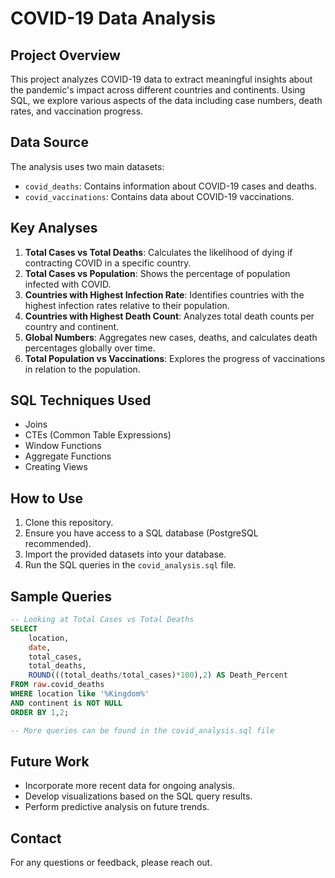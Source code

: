 # COVID-19 Data Analysis

## Project Overview
This project analyzes COVID-19 data to extract meaningful insights about the pandemic's impact across different countries and continents. Using SQL, we explore various aspects of the data including case numbers, death rates, and vaccination progress.

## Data Source
The analysis uses two main datasets:
- `covid_deaths`: Contains information about COVID-19 cases and deaths.
- `covid_vaccinations`: Contains data about COVID-19 vaccinations.

## Key Analyses

1. **Total Cases vs Total Deaths**: Calculates the likelihood of dying if contracting COVID in a specific country.
2. **Total Cases vs Population**: Shows the percentage of population infected with COVID.
3. **Countries with Highest Infection Rate**: Identifies countries with the highest infection rates relative to their population.
4. **Countries with Highest Death Count**: Analyzes total death counts per country and continent.
5. **Global Numbers**: Aggregates new cases, deaths, and calculates death percentages globally over time.
6. **Total Population vs Vaccinations**: Explores the progress of vaccinations in relation to the population.

## SQL Techniques Used

- Joins
- CTEs (Common Table Expressions)
- Window Functions
- Aggregate Functions
- Creating Views

## How to Use

1. Clone this repository.
2. Ensure you have access to a SQL database (PostgreSQL recommended).
3. Import the provided datasets into your database.
4. Run the SQL queries in the `covid_analysis.sql` file.

## Sample Queries

```sql
-- Looking at Total Cases vs Total Deaths
SELECT 
    location,
    date,
    total_cases,
    total_deaths,
    ROUND(((total_deaths/total_cases)*100),2) AS Death_Percent
FROM raw.covid_deaths
WHERE location like '%Kingdom%'
AND continent is NOT NULL
ORDER BY 1,2;

-- More queries can be found in the covid_analysis.sql file
```

## Future Work

- Incorporate more recent data for ongoing analysis.
- Develop visualizations based on the SQL query results.
- Perform predictive analysis on future trends.

## Contact

For any questions or feedback, please reach out.
